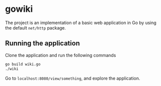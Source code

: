 # gowiki
The project is an implementation of a basic web application in Go by using the default `net/http` package.

## Running the application
Clone the application and run the following commands

```bash
go build wiki.go
./wiki
```
Go to `localhost:8080/view/something`, and explore the application.
